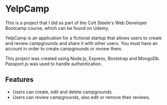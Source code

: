 # YelpCamp
This is a project that I did as part of the Colt Steele's Web Developer Bootcamp course, which can be found on Udemy.

YelpCamp is an application for a fictional startup that allows users to create and review campgrounds and share it with other users. You must have an account in order to create campgrounds or review them.

This project was created using Node.js, Express, Bootstrap and MongoDb. Passport.js was used to handle authentication.

## Features
- Users can create, edit and delete campgrounds.
- Users can review campgrounds, also edit or remove their reviews.